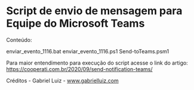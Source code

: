 # Script de envio de mensagem para Equipe do Microsoft Teams

Conteúdo:

enviar_evento_1116.bat
enviar_evento_1116.ps1
Send-toTeams.psm1

Para maior entendimento para execução do script acesse o link do artigo: https://cooperati.com.br/2020/09/send-notification-teams/

Créditos - Gabriel Luiz - www.gabrielluiz.com
